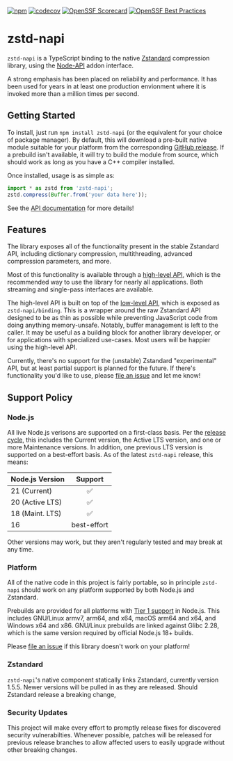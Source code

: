 [![npm](https://img.shields.io/npm/v/zstd-napi)](https://www.npmjs.com/package/zstd-napi)
[![codecov](https://codecov.io/github/drakedevel/zstd-napi/graph/badge.svg?token=Ry4jOq8sCE)](https://codecov.io/github/drakedevel/zstd-napi)
[![OpenSSF Scorecard](https://api.securityscorecards.dev/projects/github.com/drakedevel/zstd-napi/badge)](https://securityscorecards.dev/viewer/?uri=github.com/drakedevel/zstd-napi)
[![OpenSSF Best Practices](https://www.bestpractices.dev/projects/8241/badge)](https://www.bestpractices.dev/projects/8241)

# zstd-napi

`zstd-napi` is a TypeScript binding to the native [Zstandard][zstd] compression library, using the [Node-API][node-api] addon interface.

A strong emphasis has been placed on reliability and performance. It has been used for years in at least one production envionment where it is invoked more than a million times per second.

[zstd]: https://github.com/facebook/zstd
[node-api]: https://nodejs.org/docs/latest/api/n-api.html

## Getting Started

To install, just run `npm install zstd-napi` (or the equivalent for your choice of package manager). By default, this will download a pre-built native module suitable for your platform from the corresponding [GitHub release][gh-release]. If a prebuild isn't available, it will try to build the module from source, which should work as long as you have a C++ compiler installed.

Once installed, usage is as simple as:

```ts
import * as zstd from 'zstd-napi';
zstd.compress(Buffer.from('your data here'));
```

See the [API documentation][api-docs] for more details!

[api-docs]: https://drakedevel.github.io/zstd-napi/
[gh-release]: https://github.com/drakedevel/zstd-napi/releases

## Features

The library exposes all of the functionality present in the stable Zstandard API, including dictionary compression, multithreading, advanced compression parameters, and more.

Most of this functionality is available through a [high-level API][hl-api], which is the recommended way to use the library for nearly all applications. Both streaming and single-pass interfaces are available.

The high-level API is built on top of the [low-level API][ll-api], which is exposed as `zstd-napi/binding`. This is a wrapper around the raw Zstandard API designed to be as thin as possible while preventing JavaScript code from doing anything memory-unsafe. Notably, buffer management is left to the caller. It may be useful as a building block for another library developer, or for applications with specialized use-cases. Most users will be happier using the high-level API.

Currently, there's no support for the (unstable) Zstandard "experimental" API, but at least partial support is planned for the future. If there's functionality you'd like to use, please [file an issue][new-issue] and let me know!

[hl-api]: https://drakedevel.github.io/zstd-napi/modules/index.html
[ll-api]: https://drakedevel.github.io/zstd-napi/modules/binding.html
[new-issue]: https://github.com/drakedevel/zstd-napi/issues/new/choose

## Support Policy

### Node.js

All live Node.js verisons are supported on a first-class basis. Per the [release cycle][node-releases], this includes the Current version, the Active LTS version, and one or more Maintenance versions. In addition, one previous LTS version is supported on a best-effort basis. As of the latest `zstd-napi` release, this means:

| Node.js Version |   Support   |
| --------------- | :---------: |
| 21 (Current)    |     ✅      |
| 20 (Active LTS) |     ✅      |
| 18 (Maint. LTS) |     ✅      |
| 16              | best-effort |

Other versions may work, but they aren't regularly tested and may break at any time.

[node-releases]: https://github.com/nodejs/release#release-schedule

### Platform

All of the native code in this project is fairly portable, so in principle `zstd-napi` should work on any platform supported by both Node.js and Zstandard.

Prebuilds are provided for all platforms with [Tier 1 support][tier-1] in Node.js. This includes GNU/Linux armv7, arm64, and x64, macOS arm64 and x64, and Windows x64 and x86. GNU/Linux prebuilds are linked against Glibc 2.28, which is the same version required by official Node.js 18+ builds.

Please [file an issue][new-issue] if this library doesn't work on your platform!

[tier-1]: https://github.com/nodejs/node/blob/main/BUILDING.md#platform-list

### Zstandard

`zstd-napi`'s native component statically links Zstandard, currently version 1.5.5. Newer versions will be pulled in as they are released. Should Zstandard release a breaking change,

### Security Updates

This project will make every effort to promptly release fixes for discovered security vulnerabilties. Whenever possible, patches will be released for previous release branches to allow affected users to easily upgrade without other breaking changes.
